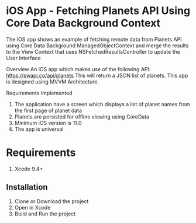 # iOS App - Fetching Planets API Using Core Data Background Context
The iOS app shows an example of fetching remote data from Planets API using Core Data Background ManagedObjectContext and merge the results to the View Context that uses NSFetchedResultsController to update the User Interface

Overview
An iOS app which makes use of the following API: https://swapi.co/api/planets
This will return a JSON list of planets.
This app is designed using MVVM Architecture.

Requirements Implemented
1. The application  have a screen which displays a list of planet names from the
first page of planet data
2. Planets are persisted for offline viewing using CoreData
3. Minimum iOS version is 11.0
4. The app is universal


# Requirements
1. Xcode 9.4+

## Installation
1. Clone or Download the project
2. Open in Xcode
3. Build and Run the project
